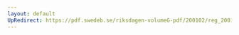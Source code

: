 ```yaml
---
layout: default
UpRedirect: https://pdf.swedeb.se/riksdagen-volumeG-pdf/200102/reg_200102/reg_200102_0466.pdf
---
```


